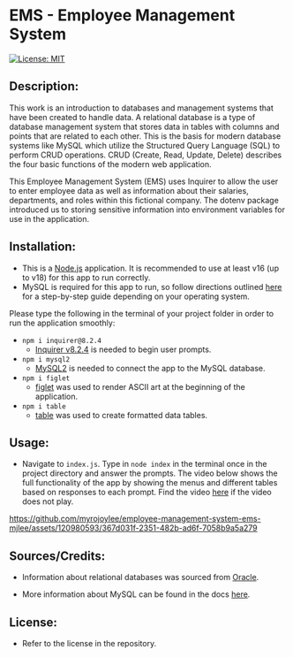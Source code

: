 # EMS - Employee Management System

[![License: MIT](https://img.shields.io/badge/License-MIT-yellow.svg)](https://opensource.org/licenses/MIT)

## Description:

This work is an introduction to databases and management systems that have been created to handle data. A relational database is a type of database management system that stores data in tables with columns and points that are related to each other. This is the basis for modern database systems like MySQL which utilize the Structured Query Language (SQL) to perform CRUD operations. CRUD (Create, Read, Update, Delete) describes the four basic functions of the modern web application.

This Employee Management System (EMS) uses Inquirer to allow the user to enter employee data as well as information about their salaries, departments, and roles within this fictional company. The dotenv package introduced us to storing sensitive information into environment variables for use in the application.

## Installation:

- This is a [Node.js](https://nodejs.org/en) application. It is recommended to use at least v16 (up to v18) for this app to run correctly.
- MySQL is required for this app to run, so follow directions outlined [here](https://coding-boot-camp.github.io/full-stack/mysql/mysql-installation-guide) for a step-by-step guide depending on your operating system.

Please type the following in the terminal of your project folder in order to run the application smoothly:

- `npm i inquirer@8.2.4`
  - [Inquirer v8.2.4](https://www.npmjs.com/package/inquirer) is needed to begin user prompts.
- `npm i mysql2`
  - [MySQL2](https://www.npmjs.com/package/mysql2) is needed to connect the app to the MySQL database.
- `npm i figlet`
  - [figlet](https://www.npmjs.com/package/figlet) was used to render ASCII art at the beginning of the application.
- `npm i table`
  - [table](https://www.npmjs.com/package/table) was used to create formatted data tables.

## Usage:

- Navigate to `index.js`. Type in `node index` in the terminal once in the project directory and answer the prompts. The video below shows the full functionality of the app by showing the menus and different tables based on responses to each prompt. Find the video [here](https://drive.google.com/file/d/1VkOoTgCXnMdVRJoR9r-byYisyaNVGvwt/view?usp=sharing) if the video does not play.

https://github.com/myrojoylee/employee-management-system-ems-mjlee/assets/120980593/367d031f-2351-482b-ad6f-7058b9a5a279

## Sources/Credits:

- Information about relational databases was sourced from [Oracle](https://www.oracle.com/database/what-is-a-relational-database/#:~:text=A%20relational%20database%20is%20a,of%20representing%20data%20in%20tables.).

- More information about MySQL can be found in the docs [here](https://dev.mysql.com/doc/).

## License:

- Refer to the license in the repository.
